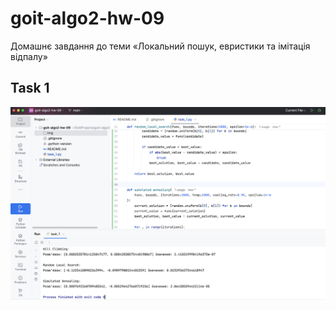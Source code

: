 # goit-algo2-hw-09
Домашнє завдання до теми «Локальний пошук, евристики та імітація відпалу»

## Task 1
![Task1](./img/task_1.png)
